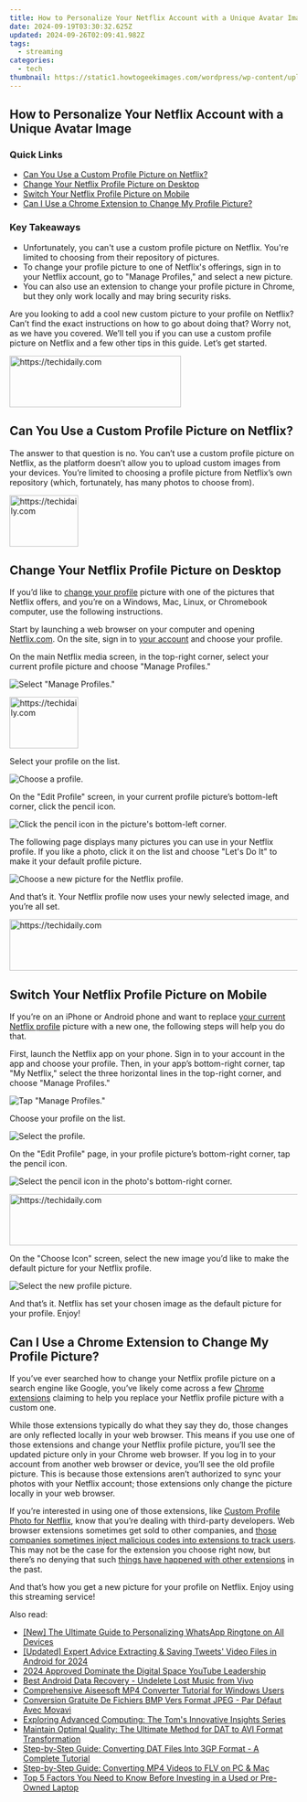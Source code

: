 ```yaml
---
title: How to Personalize Your Netflix Account with a Unique Avatar Image
date: 2024-09-19T03:30:32.625Z
updated: 2024-09-26T02:09:41.982Z
tags:
  - streaming
categories:
  - tech
thumbnail: https://static1.howtogeekimages.com/wordpress/wp-content/uploads/2023/09/53002920521_7283b7f751_o.jpg
---
```


## How to Personalize Your Netflix Account with a Unique Avatar Image

### Quick Links

* [Can You Use a Custom Profile Picture on Netflix?](https://screen-recording.techidaily.com/aiseesoft-screen-recorder-review-for-2024/)
* [Change Your Netflix Profile Picture on Desktop](https://facebook-video-content.techidaily.com/new-2024-approved-2023s-best-fb-link-exporters-available-for-free-online/)
* [Switch Your Netflix Profile Picture on Mobile](https://some-techniques.techidaily.com/in-2024-increasing-or-slowing-down-frame-rate-on-your-story-feed/)
* [Can I Use a Chrome Extension to Change My Profile Picture?](https://article-tips.techidaily.com/2024-approved-exploring-video-playback-vlc-vs-mx/)

### Key Takeaways

* Unfortunately, you can't use a custom profile picture on Netflix. You're limited to choosing from their repository of pictures.
* To change your profile picture to one of Netflix's offerings, sign in to your Netflix account, go to "Manage Profiles," and select a new picture.
* You can also use an extension to change your profile picture in Chrome, but they only work locally and may bring security risks.

 Are you looking to add a cool new custom picture to your profile on Netflix? Can’t find the exact instructions on how to go about doing that? Worry not, as we have you covered. We’ll tell you if you can use a custom profile picture on Netflix and a few other tips in this guide. Let’s get started.

<!-- affiliate ads begin -->
<a href="https://aligracehair.sjv.io/c/5597632/1868571/19272" target="_top" id="1868571">
  <img src="//a.impactradius-go.com/display-ad/19272-1868571" border="0" alt="https://techidaily.com" width="300" height="90"/>
</a>
<img height="0" width="0" src="https://aligracehair.sjv.io/i/5597632/1868571/19272" style="position:absolute;visibility:hidden;" border="0" />
<!-- affiliate ads end -->

##  Can You Use a Custom Profile Picture on Netflix?

 The answer to that question is no. You can’t use a custom profile picture on Netflix, as the platform doesn’t allow you to upload custom images from your devices. You’re limited to choosing a profile picture from Netflix’s own repository (which, fortunately, has many photos to choose from).

<!-- affiliate ads begin -->
<a href="https://aligracehair.sjv.io/c/5597632/2135408/19272" target="_top" id="2135408">
  <img src="//a.impactradius-go.com/display-ad/19272-2135408" border="0" alt="https://techidaily.com" width="120" height="90"/>
</a>
<img height="0" width="0" src="https://aligracehair.sjv.io/i/5597632/2135408/19272" style="position:absolute;visibility:hidden;" border="0" />
<!-- affiliate ads end -->

##  Change Your Netflix Profile Picture on Desktop

 If you’d like to [change your profile](https://discord-videos.techidaily.com/new-teams-top-chat-tools-is-slack-superior-to-discord-for-2024/) picture with one of the pictures that Netflix offers, and you’re on a Windows, Mac, Linux, or Chromebook computer, use the following instructions.

 Start by launching a web browser on your computer and opening [Netflix.com](https://www.netflix.com/). On the site, sign in to [your account](https://fox-glue.techidaily.com/in-2024-enhancing-video-audio-mastering-the-srt-mp4-duo/) and choose your profile.

 On the main Netflix media screen, in the top-right corner, select your current profile picture and choose "Manage Profiles."

![Select "Manage Profiles."](https://static1.howtogeekimages.com/wordpress/wp-content/uploads/2023/09/1-netflix-desktop-manage-profiles.png) 

<!-- affiliate ads begin -->
<a href="https://25home.pxf.io/c/5597632/2148636/16836" target="_top" id="2148636">
  <img src="//a.impactradius-go.com/display-ad/16836-2148636" border="0" alt="https://techidaily.com" width="120" height="90"/>
</a>
<img height="0" width="0" src="https://25home.pxf.io/i/5597632/2148636/16836" style="position:absolute;visibility:hidden;" border="0" />
<!-- affiliate ads end -->

 Select your profile on the list.

![Choose a profile.](https://static1.howtogeekimages.com/wordpress/wp-content/uploads/2023/09/2-netflix-desktop-select-profile.png) 

 On the "Edit Profile" screen, in your current profile picture’s bottom-left corner, click the pencil icon.

![Click the pencil icon in the picture's bottom-left corner.](https://static1.howtogeekimages.com/wordpress/wp-content/uploads/2023/09/3-netflix-desktop-edit-picture.png) 

 The following page displays many pictures you can use in your Netflix profile. If you like a photo, click it on the list and choose "Let's Do It" to make it your default profile picture.

![Choose a new picture for the Netflix profile.](https://static1.howtogeekimages.com/wordpress/wp-content/uploads/2023/09/4-netflix-desktop-choose-profile-picture.png) 

 And that’s it. Your Netflix profile now uses your newly selected image, and you’re all set.

<!-- affiliate ads begin -->
<a href="https://appsumo.8odi.net/c/5597632/2144288/7443" target="_top" id="2144288">
  <img src="//a.impactradius-go.com/display-ad/7443-2144288" border="0" alt="https://techidaily.com" width="728" height="90"/>
</a>
<img height="0" width="0" src="https://appsumo.8odi.net/i/5597632/2144288/7443" style="position:absolute;visibility:hidden;" border="0" />
<!-- affiliate ads end -->

##  Switch Your Netflix Profile Picture on Mobile

 If you’re on an iPhone or Android phone and want to replace [your current Netflix profile](https://games-able.techidaily.com/challenges-associated-with-updating-outdated-or-incorrect-maps/) picture with a new one, the following steps will help you do that.

 First, launch the Netflix app on your phone. Sign in to your account in the app and choose your profile. Then, in your app’s bottom-right corner, tap "My Netflix," select the three horizontal lines in the top-right corner, and choose "Manage Profiles."

![Tap "Manage Profiles."](https://static1.howtogeekimages.com/wordpress/wp-content/uploads/2023/09/5-netflix-mobile-manage-profiles.png) 

 Choose your profile on the list.

![Select the profile.](https://static1.howtogeekimages.com/wordpress/wp-content/uploads/2023/09/6-netflix-mobile-choose-profile.png) 

 On the "Edit Profile" page, in your profile picture’s bottom-right corner, tap the pencil icon.

![Select the pencil icon in the photo's bottom-right corner.](https://static1.howtogeekimages.com/wordpress/wp-content/uploads/2023/09/7-netflix-mobile-edit-picture.png) 

<!-- affiliate ads begin -->
<a href="https://aligracehair.sjv.io/c/5597632/1896560/19272" target="_top" id="1896560">
  <img src="//a.impactradius-go.com/display-ad/19272-1896560" border="0" alt="https://techidaily.com" width="728" height="90"/>
</a>
<img height="0" width="0" src="https://aligracehair.sjv.io/i/5597632/1896560/19272" style="position:absolute;visibility:hidden;" border="0" />
<!-- affiliate ads end -->

 On the "Choose Icon" screen, select the new image you’d like to make the default picture for your Netflix profile.

![Select the new profile picture.](https://static1.howtogeekimages.com/wordpress/wp-content/uploads/2023/09/8-netflix-mobile-select-profile-picture.png) 

 And that’s it. Netflix has set your chosen image as the default picture for your profile. Enjoy!

##  Can I Use a Chrome Extension to Change My Profile Picture?

 If you’ve ever searched how to change your Netflix profile picture on a search engine like Google, you’ve likely come across a few [Chrome extensions](https://screen-video-capture.techidaily.com/new-in-2024-ultimate-guide-unpacking-the-secrets-of-du-recorder/) claiming to help you replace your Netflix profile picture with a custom one.

 While those extensions typically do what they say they do, those changes are only reflected locally in your web browser. This means if you use one of those extensions and change your Netflix profile picture, you’ll see the updated picture only in your Chrome web browser. If you log in to your account from another web browser or device, you’ll see the old profile picture. This is because those extensions aren’t authorized to sync your photos with your Netflix account; those extensions only change the picture locally in your web browser.

 If you’re interested in using one of those extensions, like [Custom Profile Photo for Netflix](https://chrome.google.com/webstore/detail/custom-profile-photo-for/eoholalpeignjiedlmepnihdllccopeg), know that you’re dealing with third-party developers. Web browser extensions sometimes get sold to other companies, and [those companies sometimes inject malicious codes into extensions to track users](https://extra-support.techidaily.com/2024-approved-selective-soundscape-picks-for-video-editors/). This may not be the case for the extension you choose right now, but there’s no denying that such [things have happened with other extensions](https://screen-activity-recording.techidaily.com/new-in-2024-top-10-ps5-external-hard-drives/) in the past.

 And that’s how you get a new picture for your profile on Netflix. Enjoy using this streaming service!

<ins class="adsbygoogle"
     style="display:block"
     data-ad-format="autorelaxed"
     data-ad-client="ca-pub-7571918770474297"
     data-ad-slot="1223367746"></ins>

<ins class="adsbygoogle"
     style="display:block"
     data-ad-client="ca-pub-7571918770474297"
     data-ad-slot="8358498916"
     data-ad-format="auto"
     data-full-width-responsive="true"></ins>

<span class="atpl-alsoreadstyle">Also read:</span>
<div><ul>
<li><a href="https://fox-cloud.techidaily.com/new-the-ultimate-guide-to-personalizing-whatsapp-ringtone-on-all-devices/"><u>[New] The Ultimate Guide to Personalizing WhatsApp Ringtone on All Devices</u></a></li>
<li><a href="https://twitter-videos.techidaily.com/updated-expert-advice-extracting-and-saving-tweets-video-files-in-android-for-2024/"><u>[Updated] Expert Advice Extracting & Saving Tweets' Video Files in Android for 2024</u></a></li>
<li><a href="https://youtube-clips.techidaily.com/2024-approved-dominate-the-digital-space-youtube-leadership/"><u>2024 Approved Dominate the Digital Space YouTube Leadership</u></a></li>
<li><a href="https://phone-solutions.techidaily.com/best-android-data-recovery-undelete-lost-music-from-vivo-by-fonelab-android-recover-music/"><u>Best Android Data Recovery - Undelete Lost Music from Vivo</u></a></li>
<li><a href="https://media-tips.techidaily.com/comprehensive-aiseesoft-mp4-converter-tutorial-for-windows-users/"><u>Comprehensive Aiseesoft MP4 Converter Tutorial for Windows Users</u></a></li>
<li><a href="https://win-exceptional.techidaily.com/conversion-gratuite-de-fichiers-bmp-vers-format-jpeg-par-defaut-avec-movavi/"><u>Conversion Gratuite De Fichiers BMP Vers Format JPEG - Par Défaut Avec Movavi</u></a></li>
<li><a href="https://hardware-tips.techidaily.com/exploring-advanced-computing-the-toms-innovative-insights-series/"><u>Exploring Advanced Computing: The Tom's Innovative Insights Series</u></a></li>
<li><a href="https://media-tips.techidaily.com/maintain-optimal-quality-the-ultimate-method-for-dat-to-avi-format-transformation/"><u>Maintain Optimal Quality: The Ultimate Method for DAT to AVI Format Transformation</u></a></li>
<li><a href="https://media-tips.techidaily.com/step-by-step-guide-converting-dat-files-into-3gp-format-a-complete-tutorial/"><u>Step-by-Step Guide: Converting DAT Files Into 3GP Format - A Complete Tutorial</u></a></li>
<li><a href="https://media-tips.techidaily.com/step-by-step-guide-converting-mp4-videos-to-flv-on-pc-and-mac/"><u>Step-by-Step Guide: Converting MP4 Videos to FLV on PC & Mac</u></a></li>
<li><a href="https://techtrends.techidaily.com/top-5-factors-you-need-to-know-before-investing-in-a-used-or-pre-owned-laptop/"><u>Top 5 Factors You Need to Know Before Investing in a Used or Pre-Owned Laptop</u></a></li>
</ul></div>


